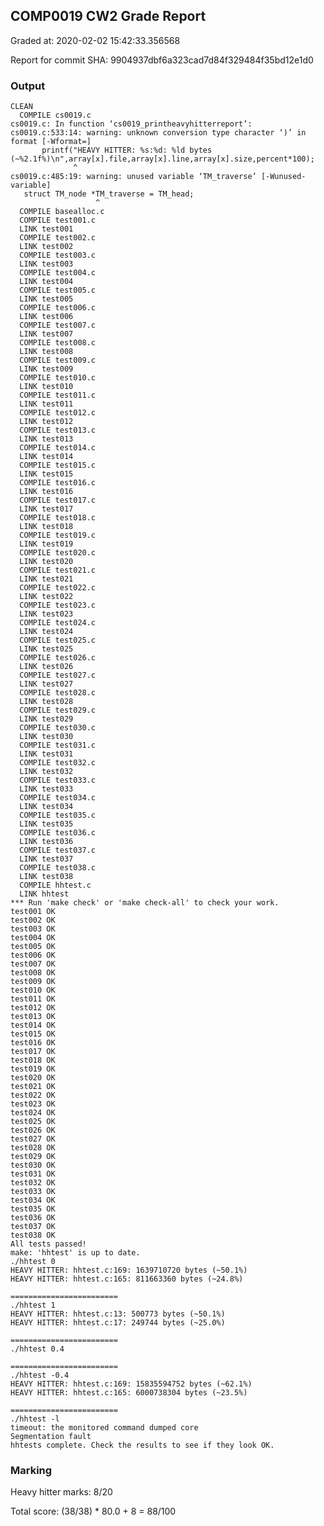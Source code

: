 ## COMP0019 CW2 Grade Report
Graded at: 2020-02-02 15:42:33.356568

Report for commit SHA: 9904937dbf6a323cad7d84f329484f35bd12e1d0

### Output


    CLEAN 
      COMPILE cs0019.c
    cs0019.c: In function ‘cs0019_printheavyhitterreport’:
    cs0019.c:533:14: warning: unknown conversion type character ‘)’ in format [-Wformat=]
           printf("HEAVY HITTER: %s:%d: %ld bytes (~%2.1f%)\n",array[x].file,array[x].line,array[x].size,percent*100);
                  ^
    cs0019.c:485:19: warning: unused variable ‘TM_traverse’ [-Wunused-variable]
       struct TM_node *TM_traverse = TM_head;   
                       ^
      COMPILE basealloc.c
      COMPILE test001.c
      LINK test001 
      COMPILE test002.c
      LINK test002 
      COMPILE test003.c
      LINK test003 
      COMPILE test004.c
      LINK test004 
      COMPILE test005.c
      LINK test005 
      COMPILE test006.c
      LINK test006 
      COMPILE test007.c
      LINK test007 
      COMPILE test008.c
      LINK test008 
      COMPILE test009.c
      LINK test009 
      COMPILE test010.c
      LINK test010 
      COMPILE test011.c
      LINK test011 
      COMPILE test012.c
      LINK test012 
      COMPILE test013.c
      LINK test013 
      COMPILE test014.c
      LINK test014 
      COMPILE test015.c
      LINK test015 
      COMPILE test016.c
      LINK test016 
      COMPILE test017.c
      LINK test017 
      COMPILE test018.c
      LINK test018 
      COMPILE test019.c
      LINK test019 
      COMPILE test020.c
      LINK test020 
      COMPILE test021.c
      LINK test021 
      COMPILE test022.c
      LINK test022 
      COMPILE test023.c
      LINK test023 
      COMPILE test024.c
      LINK test024 
      COMPILE test025.c
      LINK test025 
      COMPILE test026.c
      LINK test026 
      COMPILE test027.c
      LINK test027 
      COMPILE test028.c
      LINK test028 
      COMPILE test029.c
      LINK test029 
      COMPILE test030.c
      LINK test030 
      COMPILE test031.c
      LINK test031 
      COMPILE test032.c
      LINK test032 
      COMPILE test033.c
      LINK test033 
      COMPILE test034.c
      LINK test034 
      COMPILE test035.c
      LINK test035 
      COMPILE test036.c
      LINK test036 
      COMPILE test037.c
      LINK test037 
      COMPILE test038.c
      LINK test038 
      COMPILE hhtest.c
      LINK hhtest 
    *** Run 'make check' or 'make check-all' to check your work.
    test001 OK
    test002 OK
    test003 OK
    test004 OK
    test005 OK
    test006 OK
    test007 OK
    test008 OK
    test009 OK
    test010 OK
    test011 OK
    test012 OK
    test013 OK
    test014 OK
    test015 OK
    test016 OK
    test017 OK
    test018 OK
    test019 OK
    test020 OK
    test021 OK
    test022 OK
    test023 OK
    test024 OK
    test025 OK
    test026 OK
    test027 OK
    test028 OK
    test029 OK
    test030 OK
    test031 OK
    test032 OK
    test033 OK
    test034 OK
    test035 OK
    test036 OK
    test037 OK
    test038 OK
    All tests passed!
    make: 'hhtest' is up to date.
    ./hhtest 0
    HEAVY HITTER: hhtest.c:169: 1639710720 bytes (~50.1%)
    HEAVY HITTER: hhtest.c:165: 811663360 bytes (~24.8%)
    
    ========================
    ./hhtest 1
    HEAVY HITTER: hhtest.c:13: 500773 bytes (~50.1%)
    HEAVY HITTER: hhtest.c:17: 249744 bytes (~25.0%)
    
    ========================
    ./hhtest 0.4
    
    ========================
    ./hhtest -0.4
    HEAVY HITTER: hhtest.c:169: 15835594752 bytes (~62.1%)
    HEAVY HITTER: hhtest.c:165: 6000738304 bytes (~23.5%)
    
    ========================
    ./hhtest -l
    timeout: the monitored command dumped core
    Segmentation fault
    hhtests complete. Check the results to see if they look OK.
    


### Marking

Heavy hitter marks: 8/20

Total score: (38/38) * 80.0 + 8 = 88/100

